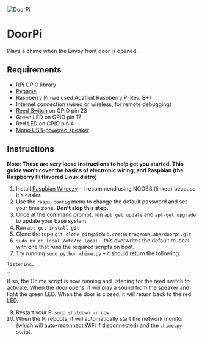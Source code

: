 ![DoorPi](http://wellsosaur.us/YIA6/Untitled%20Sketch_bb.png)

# DoorPi

Plays a chime when the Envoy front door is opened.

## Requirements

* RPi GPIO library
* [Pygame](http://www.pygame.org)
* Raspberry Pi (we used Adafruit Raspberry Pi Rev. B+)
* Internet connection (wired or wireless, for remote debugging)
* [Reed Switch](https://www.adafruit.com/products/375) on GPIO pin 23
* Green LED on GPIO pin 17
* Red LED on GPIO pin 4
* [Mono USB-powered speaker](http://www.amazon.com/X-Mini-XAM4-B-Portable-Capsule-Speaker/dp/B001UEBN42/ref=sr_1_2?ie=UTF8&qid=1419634849&sr=8-2&keywords=mono+speaker)

## Instructions

**Note: These are *very* loose instructions to help get you started. This guide won't cover the basics of electronic wiring, and Raspbian (the Raspberry Pi flavored Linux distro)**

1. Install [Raspbian Wheezy](http://www.raspberrypi.org/help/noobs-setup/) – I recommend using NOOBS (linked) because it's easier.
2. Use the `raspi-config` menu to change the default password and set your time zone. **Don't skip this step.**
3. Once at the command prompt, run `apt get update` and `apt-get upgrade` to update your base system.
4. Run `apt-get install git`
5. Clone the repo `git clone git@github.com:OutrageousLabs/doorpi.git`
6. `sudo mv rc.local /etc/rc.local` – this overwrites the default rc.local with one that runs the required scripts on boot.
8. Try running `sudo python chime.py` – it should return the following:

  ```
 listening…
  _
  ```

  If so, the Chime script is now running and listening for the reed switch to activate. When the door opens, it will play a sound from the speaker and light the green LED. When the door is closed, it will return back to the red LED.

9. Restart your Pi `sudo shutdown -r now`
10. When the Pi reboots, it will automatically start the network monitor (which will auto-reconnect WiFi if disconnected) and the `chime.py` script.
